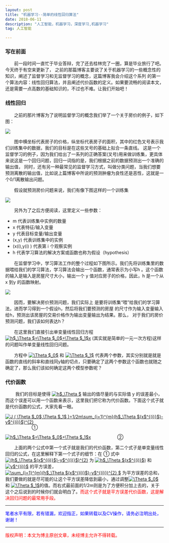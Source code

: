 ```yaml
---
layout: post
title: "机器学习--简单的线性回归算法"
date: 2018-06-11
description: "人工智能，机器学习，深度学习,机器学习"
tag: 人工智能

---
```


### 写在前面
&emsp;&emsp;前一段时间一直忙于毕业答辩，完了还去桂林完了一圈，算是毕业旅行了吧。今天终于有空来更新了，
之前的那篇博客主要说了关于机器学习的一些概念性的知识，阐述了监督学习和无监督学习的概念，这篇博客我会介绍这个系列
的第一个算法内容：线性回归算法，并且阐述代价函数的定义。如果要流畅的阅读本文，还是需要一点高数的基础知识的，不过也不难。让我们开始吧！

### 线性回归
&emsp;&emsp;之前的那片博客为了说明监督学习的概念我们举了一个关于房价的例子，如下图：

![](http://ww1.sinaimg.cn/large/006CsMmSgy1fs75schp27j30et07vdh4.jpg)

&emsp;&emsp;图中横坐标代表房子的价格，纵坐标代表房子的面积，其中的红色叉号表示我们训练集中的数据，我们的目标是在这些叉号的基础上拟合一条直线。
这是一个监督学习的例子，因为我们给出了一系列的正确答案(叉号)用来做训练集，更具体来说这是一个回归问题，回归一词指的是，我们根据之前的数据预测出一个准确的输出值，
同时，还有另一种最常见的监督学习方式，叫做分类问题，当我们想要预测离散的输出值，比如说上篇博客中所说的预测肿瘤为良性还是恶性，这就是一个0/1离散输出问题。

&emsp;&emsp;假设就预测房价问题来说，我们有像下图这样的一个训练集

![](http://ww1.sinaimg.cn/large/006CsMmSgy1fs7afqdo97j308s03ugli.jpg)

&emsp;&emsp;另外为了之后方便阅读，这里定义一些参数：

- m 代表训练集中实例的数量
- x 代表特征/输入变量
- y 代表目标变量/输出变量
- (x,y) 代表训练集中的实例
- (x(i),y(i) ) 代表第 i 个观察实例
- h 代表学习算法的解决方案或函数也称为假设（hypothesis）

&emsp;&emsp;在监督学习中，学习算法工作的整个过程如下图所示。我们先将训练集里的数据喂给我们的学习算法，学习算法会输出一个函数，通常表示为小写h
。这个函数的输入是输入是房屋尺寸大小，输出一个 y 值对应房子的价格，因此，h 是一个从
x 到y 的函数映射。

![](http://ww1.sinaimg.cn/mw690/006CsMmSgy1fs7awhdg4rj30ac06fgli.jpg)

&emsp;&emsp;因而，要解决房价预测问题，我们实际上
是要将训练集“喂”给我们的学习算法，进而学习得到一个假设h，然后将我们要预测的房屋
的尺寸作为输入变量输入给h，预测出该房屋的交易价格作为输出变量输出为结果。那么，
对于我们的房价预测问题，我们该如何表达h？

&emsp;&emsp;在这里我们直接引出单变量线性回归方程 <a href="https://www.codecogs.com/eqnedit.php?latex=h$_\Theta&space;$=\Theta&space;$_0$&plus;\Theta&space;$_1$x" target="_blank"><img src="https://latex.codecogs.com/gif.latex?h$_\Theta&space;$=\Theta&space;$_0$&plus;\Theta&space;$_1$x" title="h$_\Theta $=\Theta $_0$+\Theta $_1$x" /></a> (其实就是简单的一元一次方程)这样的问题叫作单变量线性回归问题。

&emsp;&emsp;方程中 <a href="https://www.codecogs.com/eqnedit.php?latex=\Theta&space;$_0$" target="_blank"><img src="https://latex.codecogs.com/gif.latex?\Theta&space;$_0$" title="\Theta $_0$" /></a> 和 <a href="https://www.codecogs.com/eqnedit.php?latex=\Theta&space;$_1$" target="_blank"><img src="https://latex.codecogs.com/gif.latex?\Theta&space;$_1$" title="\Theta $_1$" /></a> 代表两个参数，其实分别就是就是函数的直线的斜率和直线同y轴的切点，只要确定了这两个参数这个函数也就随之确定了，那么我们该如何确定这两个模型参数呢？

### 代价函数

&emsp;&emsp; 我们的目标是使得 <a href="https://www.codecogs.com/eqnedit.php?latex=h$_\Theta&space;$=\Theta&space;$_0$&plus;\Theta&space;$_1$x" target="_blank"><img src="https://latex.codecogs.com/gif.latex?h$_\Theta" title="h$_\Theta $" /></a> 输出的值尽量的与实际值 y 的误差最小，而这个误差可以用一个函数来表示，这里我们把它称为代价函数。下面这个式子就是代价函数的公式，大家先看一眼。

<a href="http://www.codecogs.com/eqnedit.php?latex=J&space;(&space;\Theta&space;$_0$,\Theta&space;$_1$&space;)=1/2m\sum_{i=1}^{m}(h$_\Theta&space;$(x$^{(i)}$)-y$^{(i)}$)^{2}" target="_blank"><img src="http://latex.codecogs.com/gif.latex?J&space;(&space;\Theta&space;$_0$,\Theta&space;$_1$&space;)=1/2m\sum_{i=1}^{m}(h$_\Theta&space;$(x$^{(i)}$)-y$^{(i)}$)^{2}" title="J ( \Theta $_0$,\Theta $_1$ )=1/2m\sum_{i=1}^{m}(h$_\Theta $(x$^{(i)}$)-y$^{(i)}$)^{2}" /></a>        &emsp;&emsp;&emsp;&emsp;&emsp;&emsp;①



<a href="https://www.codecogs.com/eqnedit.php?latex=h$_\Theta&space;$=\Theta&space;$_0$&plus;\Theta&space;$_1$x" target="_blank"><img src="https://latex.codecogs.com/gif.latex?h$_\Theta&space;$=\Theta&space;$_0$&plus;\Theta&space;$_1$x" title="h$_\Theta $=\Theta $_0$+\Theta $_1$x" /></a>&emsp;&emsp;&emsp;&emsp;&emsp;&emsp;②

&emsp;&emsp;上面的两个公式中第一个式子就是我们的代价函数，第二个式子是单变量线性回归的公式，在这里解释下第一个式子的细节：在 ① 式中 <a href="http://www.codecogs.com/eqnedit.php?latex=(h$_\Theta&space;$(x$^{(i)}$)-y$^{(i)}$)^{2}" target="_blank"><img src="http://latex.codecogs.com/gif.latex?(h$_\Theta&space;$(x$^{(i)}$)-y$^{(i)}$)^{2}" title="(h$_\Theta $(x$^{(i)}$)-y$^{(i)}$)^{2}" /></a> 为 <a href="http://www.codecogs.com/eqnedit.php?latex=h$_\Theta&space;$(x$^{(i)}$)" target="_blank"><img src="http://latex.codecogs.com/gif.latex?h$_\Theta&space;$(x$^{(i)}$)" title="h$_\Theta $(x$^{(i)}$)" /></a> 和 <a href="http://www.codecogs.com/eqnedit.php?latex=y$^{(i)}$" target="_blank"><img src="http://latex.codecogs.com/gif.latex?y$^{(i)}$" title="y$^{(i)}$" /></a> 的平方误差，<a href="http://www.codecogs.com/eqnedit.php?latex=\sum_{i=1}^{m}(h$_\Theta&space;$(x$^{(i)}$)-y$^{(i)})^{2}&space;$" target="_blank"><img src="http://latex.codecogs.com/gif.latex?\sum_{i=1}^{m}(h$_\Theta&space;$(x$^{(i)}$)-y$^{(i)})^{2}&space;$" title="\sum_{i=1}^{m}(h$_\Theta $(x$^{(i)}$)-y$^{(i)})^{2} $" /></a> 为平方误差的总和，我们要做的就是尽可能的让这个平方误差降低到最小，通过调整<a href="https://www.codecogs.com/eqnedit.php?latex=\Theta&space;$_0$" target="_blank"><img src="https://latex.codecogs.com/gif.latex?\Theta&space;$_0$" title="\Theta $_0$" /></a> 和 <a href="https://www.codecogs.com/eqnedit.php?latex=\Theta&space;$_1$" target="_blank"><img src="https://latex.codecogs.com/gif.latex?\Theta&space;$_1$" title="\Theta $_1$" /></a>的值。而右式最前面的1/2m则是为了方便积分加上去的，关于这个之后说到的时候你们就会明白了。<font color="red">而这个式子就是平方误差代价函数，这是解决回归问题的最常用手段。</font>




----------
<font color="blue">笔者水平有限，若有错漏，欢迎指正，如果转载以及CV操作，请务必注明出处，谢谢！</font>


----------


<font color="red">版权声明：本文为博主原创文章，未经博主允许不得转载。</font>
